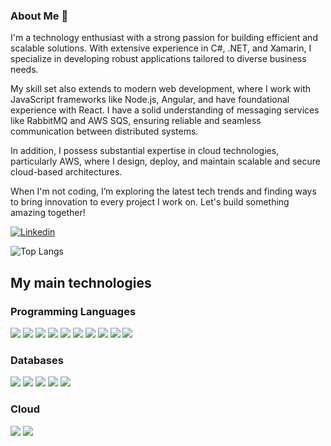 ### About Me 👋
I'm a technology enthusiast with a strong passion for building efficient and scalable solutions. With extensive experience in C#, .NET, and Xamarin, I specialize in developing robust applications tailored to diverse business needs.

My skill set also extends to modern web development, where I work with JavaScript frameworks like Node.js, Angular, and have foundational experience with React. I have a solid understanding of messaging services like RabbitMQ and AWS SQS, ensuring reliable and seamless communication between distributed systems.

In addition, I possess substantial expertise in cloud technologies, particularly AWS, where I design, deploy, and maintain scalable and secure cloud-based architectures.

When I'm not coding, I’m exploring the latest tech trends and finding ways to bring innovation to every project I work on. Let's build something amazing together!

[![Linkedin](https://img.shields.io/badge/LinkedIn-0077B5?style=for-the-badge&logo=linkedin&logoColor=white)](https://www.linkedin.com/in/maria-eduarda-amaral-760812167/)


![Top Langs](https://github-readme-stats.vercel.app/api/top-langs/?username=MariaAmaralSB&hide_progress=true)

## My main technologies
### Programming Languages
<div style="display: inline_block">
    <img aling="center" src="https://img.shields.io/badge/C%23-239120?style=for-the-badge&logo=c-sharp&logoColor=white">
    <img aling="center" src="https://img.shields.io/badge/.NET-5C2D91?style=for-the-badge&logo=.net&logoColor=white">
    <img aling="center" src="https://img.shields.io/badge/Xamarin-3498DB?style=for-the-badge&logo=xamarin&logoColor=white">
    <img aling="center" src="https://img.shields.io/badge/JavaScript-F7DF1E?style=for-the-badge&logo=javascript&logoColor=black">
    <img aling="center" src="https://img.shields.io/badge/Node.js-43853D?style=for-the-badge&logo=node.js&logoColor=white">
    <img aling="center" src="https://img.shields.io/badge/TypeScript-007ACC?style=for-the-badge&logo=typescript&logoColor=white">
    <img aling="center" src="https://img.shields.io/badge/React-20232A?style=for-the-badge&logo=react&logoColor=61DAFB">
    <img aling="center" src="https://img.shields.io/badge/Angular-DD0031?style=for-the-badge&logo=angular&logoColor=white">
    <img aling="center" src="https://img.shields.io/badge/Jest-323330?style=for-the-badge&logo=Jest&logoColor=white">
    <img aling="center" src="https://img.shields.io/badge/R-276DC3?style=for-the-badge&logo=r&logoColor=white">
</div>

### Databases
<div>
    <img aling="center" src="https://img.shields.io/badge/Amazon%20DynamoDB-4053D6?style=for-the-badge&logo=Amazon%20DynamoDB&logoColor=white">
    <img aling="center" src="https://img.shields.io/badge/rabbitmq-%23FF6600.svg?&style=for-the-badge&logo=rabbitmq&logoColor=white">
    <img aling="center" src="https://img.shields.io/badge/MongoDB-4EA94B?style=for-the-badge&logo=mongodb&logoColor=white">
    <img aling="center" src="https://img.shields.io/badge/MySQL-005C84?style=for-the-badge&logo=mysql&logoColor=white">
    <img aling="center" src="https://img.shields.io/badge/Microsoft%20SQL%20Server-CC2927?style=for-the-badge&logo=microsoft%20sql%20server&logoColor=white">
</div>

### Cloud
<div>
    <img aling="center" src="https://img.shields.io/badge/Amazon_AWS-FF9900?style=for-the-badge&logo=amazonaws&logoColor=white">
    <img aling="center" src="https://img.shields.io/badge/Azure_DevOps-0078D7?style=for-the-badge&logo=azure-devops&logoColor=white">
</div>
